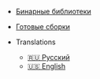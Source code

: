 - [Бинарные библиотеки](https://mega.nz/#F!hUNg0Y6I!93cYw1NZg4MUWUHaVrCO7w)

- [Готовые сборки](https://mega.nz/folder/0E0QRKZL#HOyMLQ292PJ3xIE1vXbLJQ)

- Translations
  - [🇷🇺 Русский](/)
  - [🇺🇸 English](/en-us/)
